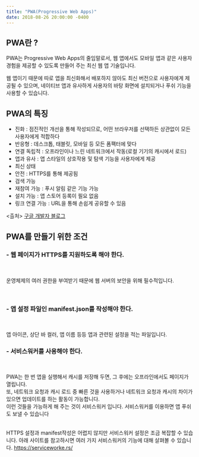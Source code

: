 ```yaml
---
title: "PWA(Progressive Web Apps)"
date: 2018-08-26 20:00:00 -0400
---
```


<h2>PWA란 ?</h2>

PWA는 Progressive Web Apps의 줄임말로서, 웹 앱에서도 모바일 앱과 같은 사용자 경험을 제공할 수 있도록 만들어 주는 최신 웹 앱 기술입니다.

웹 앱이기 때문에 따로 앱을 최신화해서 배포하지 않아도 최신 버전으로 사용자에게 제공될 수 있으며, 네이티브 앱과 유사하게
사용자의 바탕 화면에 설치되거나 푸쉬 기능을 사용할 수 있습니다.

<h2>PWA의 특징</h2>

- 진화 : 점진적인 개선을 통해 작성되므로, 어떤 브라우저를 선택하든 상관없이 모든 사용자에게 적합하다
- 반응형 : 데스크톱, 태블릿, 모바일 등 모든 폼팩터에 맞다
- 연결 독립적 : 오프라인이나 느린 네트워크에서 작동(로컬 기기의 캐시에서 로드)
- 앱과 유사 : 앱 스타일의 상호작용 및 탐색 기능을 사용자에게 제공
- 최신 상태
- 안전 : HTTPS를 통해 제공됨
- 검색 가능
- 재참여 가능 : 푸시 알림 같은 기능 가능
- 설치 가능 : 앱 스토어 등록이 필요 없음
- 링크 연결 가능 : URL을 통해 손쉽게 공유할 수 있음

<츨처> <a href="https://developers.google.com/web/progressive-web-apps/">구글 개발자 블로그</a>

<h2>PWA를 만들기 위한 조건</h2>

<h3>- 웹 페이지가 HTTPS를 지원하도록 해야 한다.</h3><br/>

<p>운영체제의 여러 권한을 부여받기 때문에 웹 서버의 보안을 위해 필수적입니다.</p><br/>
 
<h3>- 앱 설정 파일인 manifest.json를 작성해야 한다.</h3><br/>

  앱 아이콘, 상단 바 컬러, 앱 이름 등등 앱과 관련된 설정을 적는 파일입니다.<br/>
 
<h3>- 서비스워커를 사용해야 한다.</h3><br/>

  PWA는 한 번 앱을 실행해서 캐시를 저장해 두면, 그 후에는 오프라인에서도 페이지가 열립니다. <br/>
    또, 네트워크 요청과 캐시 로드 중 빠른 것을 사용하거나 네트워크 요청과 캐시의 차이가 있으면 업데이트를 하는 활동이 가능합니다.<br/>
    이런 것들을 가능하게 해 주는 것이 서비스워커 입니다. 서비스워커를 이용하면 앱 푸쉬도 보낼 수 있습니다<br/><br/>

 
HTTPS 설정과 manifest작성은 어렵지 않지만 서비스워커 설정은 조금 복잡할 수 있습니다.
아래 사이트를 참고하시면 여러 가지 서비스워커의 기능에 대해 살펴볼 수 있습니다.
<a href="https://serviceworke.rs/">https://serviceworke.rs/</a>

